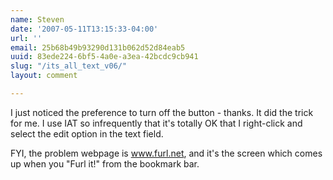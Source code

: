 ```yaml
---
name: Steven
date: '2007-05-11T13:15:33-04:00'
url: ''
email: 25b68b49b93290d131b062d52d84eab5
uuid: 83ede224-6bf5-4a0e-a3ea-42bcdc9cb941
slug: "/its_all_text_v06/"
layout: comment

---
```


I just noticed the preference to turn off the button - thanks. It did the trick for me. I use IAT so infrequently that it's totally OK that I right-click and select the edit option in the text field.

FYI, the problem webpage is www.furl.net, and it's the screen which comes up when you "Furl it!" from the bookmark bar.
